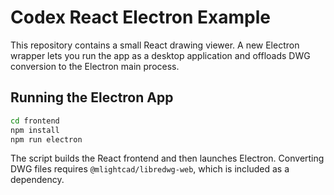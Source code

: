# Codex React Electron Example

This repository contains a small React drawing viewer. A new Electron wrapper lets you run the app as a desktop application and offloads DWG conversion to the Electron main process.

## Running the Electron App

```bash
cd frontend
npm install
npm run electron
```

The script builds the React frontend and then launches Electron. Converting DWG files requires `@mlightcad/libredwg-web`, which is included as a dependency.
